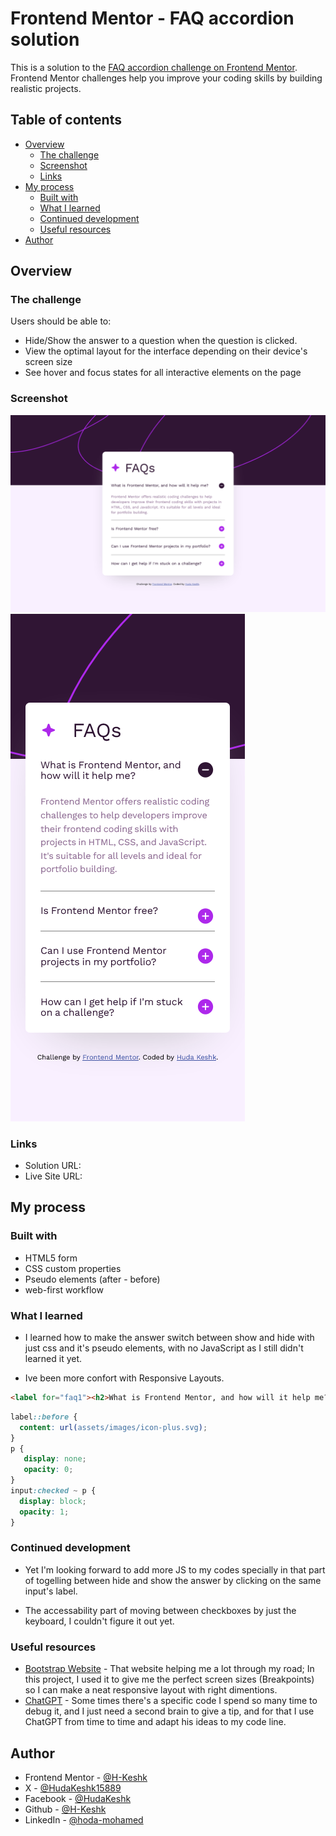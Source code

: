 # Frontend Mentor - FAQ accordion solution

This is a solution to the [FAQ accordion challenge on Frontend Mentor](https://www.frontendmentor.io/challenges/faq-accordion-wyfFdeBwBz). Frontend Mentor challenges help you improve your coding skills by building realistic projects.

## Table of contents

- [Overview](#overview)
  - [The challenge](#the-challenge)
  - [Screenshot](#screenshot)
  - [Links](#links)
- [My process](#my-process)
  - [Built with](#built-with)
  - [What I learned](#what-i-learned)
  - [Continued development](#continued-development)
  - [Useful resources](#useful-resources)
- [Author](#author)

## Overview

### The challenge

Users should be able to:

- Hide/Show the answer to a question when the question is clicked.
- View the optimal layout for the interface depending on their device's screen size
- See hover and focus states for all interactive elements on the page

### Screenshot

![](./Screenshot%20web.png)
![](./Screenshot%20mob.png)


### Links

- Solution URL: [](https://your-solution-url.com)
- Live Site URL: [](https://your-live-site-url.com)

## My process

### Built with

- HTML5 form
- CSS custom properties
- Pseudo elements (after - before)
- web-first workflow

### What I learned

- I learned how to make the answer switch between show and hide with just css and it's pseudo elements, with no JavaScript as I still didn't learned it yet.

- Ive been more confort with Responsive Layouts.

```html
<label for="faq1"><h2>What is Frontend Mentor, and how will it help me?</h2></label>
```
```css
label::before {
  content: url(assets/images/icon-plus.svg);
}
p {
   display: none;
   opacity: 0;
}
input:checked ~ p {
  display: block;
  opacity: 1;
}
```


### Continued development

- Yet I'm looking forward to add more JS to my codes specially in that part of togelling between hide and show the answer by clicking on the same input's label.

- The accessability part of moving between checkboxes by just the keyboard, I couldn't figure it out yet.

### Useful resources

- [Bootstrap Website](https:///getbootstrap.com/) - That website helping me a lot through my road; In this project, I used it to give me the perfect screen sizes (Breakpoints) so I can make a neat responsive layout with right dimentions.
- [ChatGPT](https://chatgpt.com/) - Some times there's a specific code I spend so many time to debug it, and I just need a second brain to give a tip, and for that I use ChatGPT from time to time and adapt his ideas to my code line.

## Author

- Frontend Mentor - [@H-Keshk](https://www.frontendmentor.io/profile/H-Keshk)
- X - [@HudaKeshk15889](https://www.twitter.com/HudaKeshk15889)
- Facebook - [@HudaKeshk](https://www.facebook.com/HudaKeshk)
- Github - [@H-Keshk](https://github.com/H-Keshk)
- LinkedIn - [@hoda-mohamed](https://www.linkedin.com/in/hoda-mohamed-180735107/)


